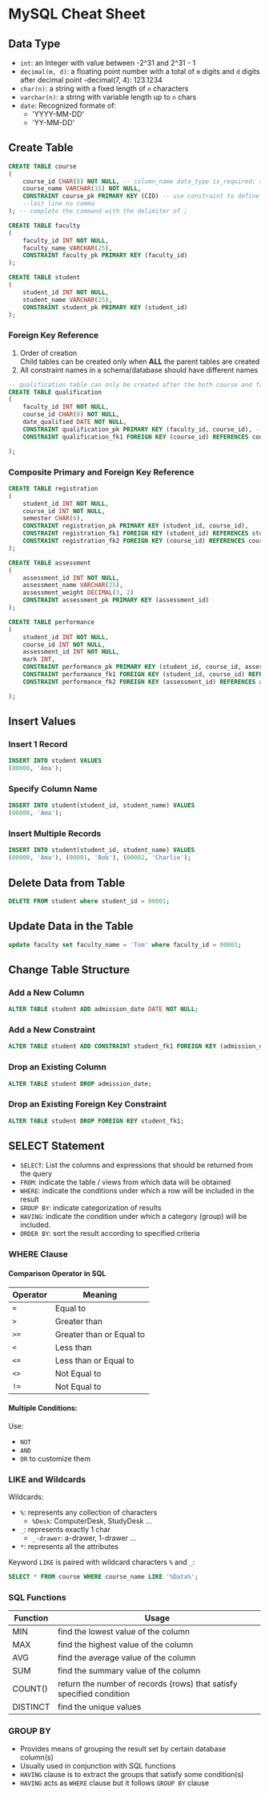 # MySQL Cheat Sheet 

## Data Type

- `int`: an Integer with value between -2^31 and 2^31 - 1
- `decimal(m, d)`: a floating point number with a total of `m` digits and `d` digits after decimal point 
    -decimal(7, 4): 123.1234
- `char(n)`: a string with a fixed length of `n` characters 
- `varchar(n)`: a string with variable length up to `n` chars 
- `date`: Recognized formate of: 
    - 'YYYY-MM-DD' 
    - 'YY-MM-DD' 

## Create Table 
```sql
CREATE TABLE course 
(
    course_id CHAR(8) NOT NULL, -- column_name data_type is_required; separate one column definition from another using , 
    course_name VARCHAR(15) NOT NULL, 
    CONSTRAINT course_pk PRIMARY KEY (CID) -- use constraint to define primary / foreign key 
    --last line no comma 
); -- complete the command with the delimiter of ; 

CREATE TABLE faculty
(
    faculty_id INT NOT NULL, 
    faculty_name VARCHAR(25), 
    CONSTRAINT faculty_pk PRIMARY KEY (faculty_id)
);

CREATE TABLE student
(
    student_id INT NOT NULL, 
    student_name VARCHAR(25), 
    CONSTRAINT student_pk PRIMARY KEY (student_id)
); 
```

### Foreign Key Reference 
1. Order of creation  
    Child tables can be created only when **ALL** the parent tables are created
2. All constraint names in a schema/database should have different names

```sql 
-- qualification table can only be created after the both course and faculty tables are created
CREATE TABLE qualification 
(
    faculty_id INT NOT NULL, 
    course_id CHAR(8) NOT NULL, 
    date_qualified DATE NOT NULL, 
    CONSTRAINT qualification_pk PRIMARY KEY (faculty_id, course_id), -- composite primary key
    CONSTRAINT qualification_fk1 FOREIGN KEY (course_id) REFERENCES course(course_id), 

);
```

### Composite Primary and Foreign Key Reference 
```sql
CREATE TABLE registration
(
    student_id INT NOT NULL, 
    course_id INT NOT NULL, 
    semester CHAR(6), 
    CONSTRAINT registration_pk PRIMARY KEY (student_id, course_id), 
    CONSTRAINT registration_fk1 FOREIGN KEY (student_id) REFERENCES student(student_id), 
    CONSTRAINT registration_fk2 FOREIGN KEY (course_id) REFERENCES course(course_id)
);

CREATE TABLE assessment 
(
    assessment_id INT NOT NULL, 
    assessment_name VARCHAR(25), 
    assessment_weight DECIMAL(3, 2)
    CONSTRAINT assessment_pk PRIMARY KEY (assessment_id)
);

CREATE TABLE performance
(
    student_id INT NOT NULL, 
    course_id INT NOT NULL, 
    assessment_id INT NOT NULL, 
    mark INT, 
    CONSTRAINT performance_pk PRIMARY KEY (student_id, course_id, assessment_id), 
    CONSTRAINT performance_fk1 FOREIGN KEY (student_id, course_id) REFERENCES registration(student_id, course_id), 
    CONSTRAINT performance_fk2 FOREIGN KEY (assessment_id) REFERENCES assessment(assessment_id)

);
```

## Insert Values 

### Insert 1 Record 

```sql
INSERT INTO student VALUES 
(00000, 'Ama');
```
### Specify Column Name 

```sql
INSERT INTO student(student_id, student_name) VALUES 
(00000, 'Ama');
```

### Insert Multiple Records 
```sql
INSERT INTO student(student_id, student_name) VALUES 
(00000, 'Ama'), (00001, 'Bob'), (00002, 'Charlie'); 
```

## Delete Data from Table 

```sql
DELETE FROM student where student_id = 00001; 
```

## Update Data in the Table 
```sql
update faculty set faculty_name = 'Tom' where faculty_id = 00001; 
```

## Change Table Structure 

### Add a New Column 
```sql
ALTER TABLE student ADD admission_date DATE NOT NULL; 
```

### Add a New Constraint 
```sql 
ALTER TABLE student ADD CONSTRAINT student_fk1 FOREIGN KEY (admission_date) REFERENCES admission_record(admission_date); 
```

### Drop an Existing Column 
```sql
ALTER TABLE student DROP admission_date; 
```

### Drop an Existing Foreign Key Constraint 
```sql 
ALTER TABLE student DROP FOREIGN KEY student_fk1; 
```

## SELECT Statement 

- `SELECT`: List the columns and expressions that should be returned from the query 
- `FROM`: indicate the table / views from which data will be obtained 
- `WHERE`: indicate the conditions under which a row will be included in the result 
- `GROUP BY`: indicate categorization of results 
- `HAVING`: indicate the condition under which a category (group) will be included. 
- `ORDER BY`: sort the result according to specified criteria

### WHERE Clause

#### Comparison Operator in SQL 
| Operator | Meaning | 
| --- | --- | 
| `=` | Equal to |
| `>` | Greater than |
| `>=` | Greater than or Equal to |
| `<` | Less than |
| `<=` | Less than or Equal to |
| `<>` | Not Equal to |
| `!=` | Not Equal to |

#### Multiple Conditions: 

Use: 
- `NOT`
- `AND`
- `OR`
to customize them 

### LIKE and Wildcards 

Wildcards: 

- `%`: represents any collection of characters 
    - `%Desk`: ComputerDesk, StudyDesk ... 
- `_`: represents exactly 1 char 
    - `_-drawer`: a-drawer, 1-drawer ... 
- `*`: represents all the attributes 

Keyword `LIKE` is paired with wildcard characters `%` and `_`: 

```sql
SELECT * FROM course WHERE course_name LIKE '%Data%'; 
```

### SQL Functions 

| Function | Usage |
| --- | --- | 
| MIN | find the lowest value of the column | 
| MAX | find the highest value of the column | 
| AVG | find the average value of the column | 
| SUM | find the summary value of the column | 
| COUNT() | return the number of records (rows) that satisfy specified condition | 
| DISTINCT | find the unique values | 

### GROUP BY 

- Provides means of grouping the result set by certain database column(s)
- Usually used in conjunction with SQL functions
- `HAVING` clause is to extract the groups that satisfy some condition(s)
- `HAVING` acts as `WHERE` clause but it follows `GROUP BY` clause